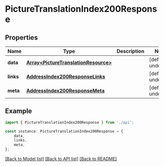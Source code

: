 # PictureTranslationIndex200Response


## Properties

Name | Type | Description | Notes
------------ | ------------- | ------------- | -------------
**data** | [**Array&lt;PictureTranslationResource&gt;**](PictureTranslationResource.md) |  | [default to undefined]
**links** | [**AddressIndex200ResponseLinks**](AddressIndex200ResponseLinks.md) |  | [default to undefined]
**meta** | [**AddressIndex200ResponseMeta**](AddressIndex200ResponseMeta.md) |  | [default to undefined]

## Example

```typescript
import { PictureTranslationIndex200Response } from './api';

const instance: PictureTranslationIndex200Response = {
    data,
    links,
    meta,
};
```

[[Back to Model list]](../README.md#documentation-for-models) [[Back to API list]](../README.md#documentation-for-api-endpoints) [[Back to README]](../README.md)
